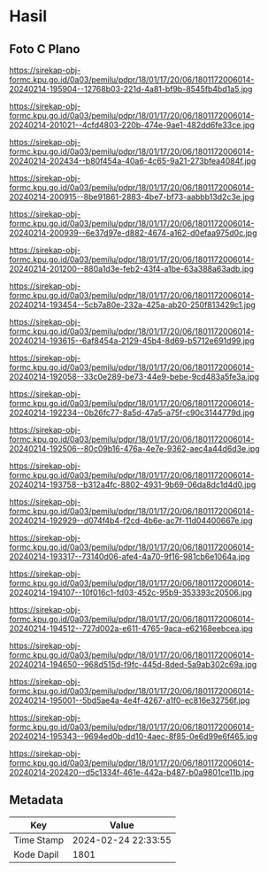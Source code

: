 # Hasil

## Foto C Plano

https://sirekap-obj-formc.kpu.go.id/0a03/pemilu/pdpr/18/01/17/20/06/1801172006014-20240214-195904--12768b03-221d-4a81-bf9b-8545fb4bd1a5.jpg

https://sirekap-obj-formc.kpu.go.id/0a03/pemilu/pdpr/18/01/17/20/06/1801172006014-20240214-201021--4cfd4803-220b-474e-9ae1-482dd6fe33ce.jpg

https://sirekap-obj-formc.kpu.go.id/0a03/pemilu/pdpr/18/01/17/20/06/1801172006014-20240214-202434--b80f454a-40a6-4c65-9a21-273bfea4084f.jpg

https://sirekap-obj-formc.kpu.go.id/0a03/pemilu/pdpr/18/01/17/20/06/1801172006014-20240214-200915--8be91861-2883-4be7-bf73-aabbb13d2c3e.jpg

https://sirekap-obj-formc.kpu.go.id/0a03/pemilu/pdpr/18/01/17/20/06/1801172006014-20240214-200939--6e37d97e-d882-4674-a162-d0efaa975d0c.jpg

https://sirekap-obj-formc.kpu.go.id/0a03/pemilu/pdpr/18/01/17/20/06/1801172006014-20240214-201200--880a1d3e-feb2-43f4-a1be-63a388a63adb.jpg

https://sirekap-obj-formc.kpu.go.id/0a03/pemilu/pdpr/18/01/17/20/06/1801172006014-20240214-193454--5cb7a80e-232a-425a-ab20-250f813429c1.jpg

https://sirekap-obj-formc.kpu.go.id/0a03/pemilu/pdpr/18/01/17/20/06/1801172006014-20240214-193615--6af8454a-2129-45b4-8d69-b5712e691d99.jpg

https://sirekap-obj-formc.kpu.go.id/0a03/pemilu/pdpr/18/01/17/20/06/1801172006014-20240214-192058--33c0e289-be73-44e9-bebe-9cd483a5fe3a.jpg

https://sirekap-obj-formc.kpu.go.id/0a03/pemilu/pdpr/18/01/17/20/06/1801172006014-20240214-192234--0b26fc77-8a5d-47a5-a75f-c90c3144779d.jpg

https://sirekap-obj-formc.kpu.go.id/0a03/pemilu/pdpr/18/01/17/20/06/1801172006014-20240214-192506--80c09b16-476a-4e7e-9362-aec4a44d6d3e.jpg

https://sirekap-obj-formc.kpu.go.id/0a03/pemilu/pdpr/18/01/17/20/06/1801172006014-20240214-193758--b312a4fc-8802-4931-9b69-06da8dc1d4d0.jpg

https://sirekap-obj-formc.kpu.go.id/0a03/pemilu/pdpr/18/01/17/20/06/1801172006014-20240214-192929--d074f4b4-f2cd-4b6e-ac7f-11d04400667e.jpg

https://sirekap-obj-formc.kpu.go.id/0a03/pemilu/pdpr/18/01/17/20/06/1801172006014-20240214-193317--73140d06-afe4-4a70-9f16-981cb6e1064a.jpg

https://sirekap-obj-formc.kpu.go.id/0a03/pemilu/pdpr/18/01/17/20/06/1801172006014-20240214-194107--10f016c1-fd03-452c-95b9-353393c20506.jpg

https://sirekap-obj-formc.kpu.go.id/0a03/pemilu/pdpr/18/01/17/20/06/1801172006014-20240214-194512--727d002a-e611-4765-9aca-e62168eebcea.jpg

https://sirekap-obj-formc.kpu.go.id/0a03/pemilu/pdpr/18/01/17/20/06/1801172006014-20240214-194650--968d515d-f9fc-445d-8ded-5a9ab302c69a.jpg

https://sirekap-obj-formc.kpu.go.id/0a03/pemilu/pdpr/18/01/17/20/06/1801172006014-20240214-195001--5bd5ae4a-4e4f-4267-a1f0-ec816e32756f.jpg

https://sirekap-obj-formc.kpu.go.id/0a03/pemilu/pdpr/18/01/17/20/06/1801172006014-20240214-195343--9694ed0b-dd10-4aec-8f85-0e6d99e6f465.jpg

https://sirekap-obj-formc.kpu.go.id/0a03/pemilu/pdpr/18/01/17/20/06/1801172006014-20240214-202420--d5c1334f-461e-442a-b487-b0a9801ce11b.jpg


## Metadata

| Key        | Value               |
| ---------- | ------------------- |
| Time Stamp | 2024-02-24 22:33:55 |
| Kode Dapil | 1801                |



